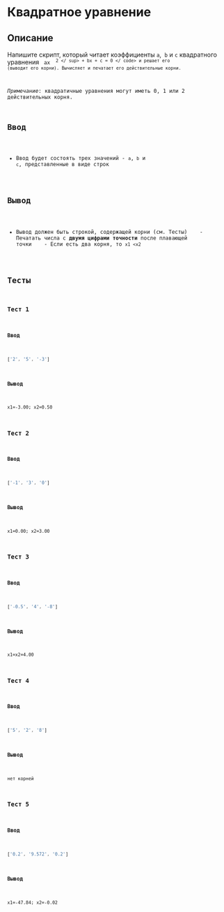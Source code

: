 # Квадратное уравнение

## Описание
Напишите скрипт, который читает коэффициенты `a`,` b` и `c` квадратного уравнения <code> ax <sup> 2 </ sup> + bx + c = 0 </ code> и решает его (выводит его корни).
Вычисляет и печатает его действительные корни.

_Примечание_: квадратичные уравнения могут иметь 0, 1 или 2 действительных корня.

## Ввод
- Ввод будет состоять трех значений - `a`,` b` и `c`, представленные в виде строк

## Вывод
- Вывод должен быть строкой, содержащей корни (см. Тесты)
   - Печатать числа с **двумя цифрами точности** после плавающей точки
   - Если есть два корня, то `x1 <x2`

## Тесты

### Тест 1

#### Ввод
```js
['2', '5', '-3']
```

#### Вывод
```
x1=-3.00; x2=0.50
```

### Тест 2

#### Ввод
```js
['-1', '3', '0']
```

#### Вывод
```
x1=0.00; x2=3.00
```

### Тест 3

#### Ввод
```js
['-0.5', '4', '-8']
```

#### Вывод
```
x1=x2=4.00
```

### Тест 4

#### Ввод
```js
['5', '2', '8']
```

#### Вывод
```
нет корней
```

### Тест 5

#### Ввод
```js
['0.2', '9.572', '0.2']
```

#### Вывод
```
x1=-47.84; x2=-0.02
```
